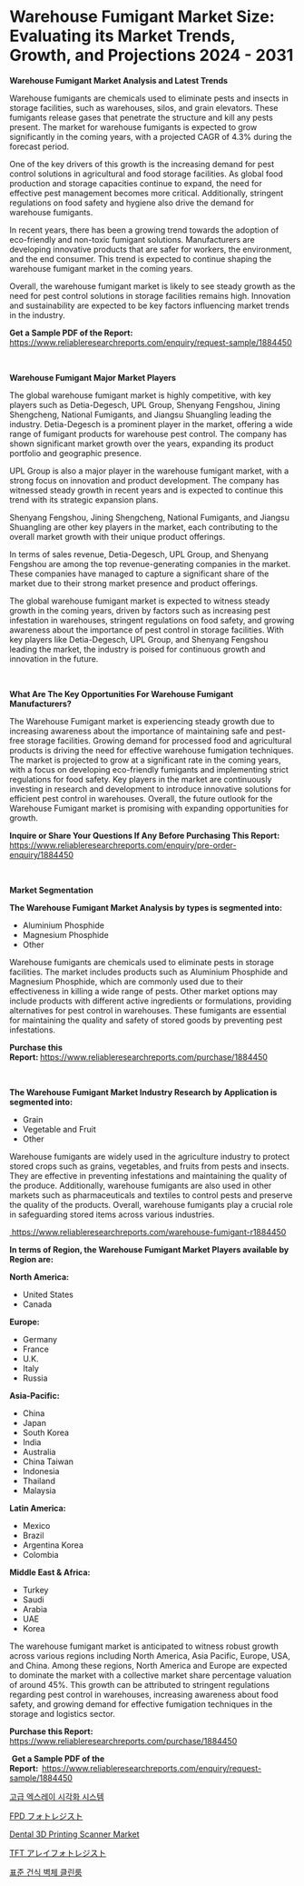 <p><h1>Warehouse Fumigant Market Size: Evaluating its Market Trends, Growth, and Projections 2024 - 2031</h1></p><p><strong>Warehouse Fumigant Market Analysis and Latest Trends</strong></p>
<p><p>Warehouse fumigants are chemicals used to eliminate pests and insects in storage facilities, such as warehouses, silos, and grain elevators. These fumigants release gases that penetrate the structure and kill any pests present. The market for warehouse fumigants is expected to grow significantly in the coming years, with a projected CAGR of 4.3% during the forecast period.</p><p>One of the key drivers of this growth is the increasing demand for pest control solutions in agricultural and food storage facilities. As global food production and storage capacities continue to expand, the need for effective pest management becomes more critical. Additionally, stringent regulations on food safety and hygiene also drive the demand for warehouse fumigants.</p><p>In recent years, there has been a growing trend towards the adoption of eco-friendly and non-toxic fumigant solutions. Manufacturers are developing innovative products that are safer for workers, the environment, and the end consumer. This trend is expected to continue shaping the warehouse fumigant market in the coming years.</p><p>Overall, the warehouse fumigant market is likely to see steady growth as the need for pest control solutions in storage facilities remains high. Innovation and sustainability are expected to be key factors influencing market trends in the industry.</p></p>
<p><strong>Get a Sample PDF of the Report:&nbsp;</strong> <a href="https://www.reliableresearchreports.com/enquiry/request-sample/1884450">https://www.reliableresearchreports.com/enquiry/request-sample/1884450</a></p>
<p>&nbsp;</p>
<p><strong>Warehouse Fumigant Major Market Players</strong></p>
<p><p>The global warehouse fumigant market is highly competitive, with key players such as Detia-Degesch, UPL Group, Shenyang Fengshou, Jining Shengcheng, National Fumigants, and Jiangsu Shuangling leading the industry. Detia-Degesch is a prominent player in the market, offering a wide range of fumigant products for warehouse pest control. The company has shown significant market growth over the years, expanding its product portfolio and geographic presence.</p><p>UPL Group is also a major player in the warehouse fumigant market, with a strong focus on innovation and product development. The company has witnessed steady growth in recent years and is expected to continue this trend with its strategic expansion plans.</p><p>Shenyang Fengshou, Jining Shengcheng, National Fumigants, and Jiangsu Shuangling are other key players in the market, each contributing to the overall market growth with their unique product offerings.</p><p>In terms of sales revenue, Detia-Degesch, UPL Group, and Shenyang Fengshou are among the top revenue-generating companies in the market. These companies have managed to capture a significant share of the market due to their strong market presence and product offerings.</p><p>The global warehouse fumigant market is expected to witness steady growth in the coming years, driven by factors such as increasing pest infestation in warehouses, stringent regulations on food safety, and growing awareness about the importance of pest control in storage facilities. With key players like Detia-Degesch, UPL Group, and Shenyang Fengshou leading the market, the industry is poised for continuous growth and innovation in the future.</p></p>
<p>&nbsp;</p>
<p><strong>What Are The Key Opportunities For Warehouse Fumigant Manufacturers?</strong></p>
<p><p>The Warehouse Fumigant market is experiencing steady growth due to increasing awareness about the importance of maintaining safe and pest-free storage facilities. Growing demand for processed food and agricultural products is driving the need for effective warehouse fumigation techniques. The market is projected to grow at a significant rate in the coming years, with a focus on developing eco-friendly fumigants and implementing strict regulations for food safety. Key players in the market are continuously investing in research and development to introduce innovative solutions for efficient pest control in warehouses. Overall, the future outlook for the Warehouse Fumigant market is promising with expanding opportunities for growth.</p></p>
<p><strong>Inquire or Share Your Questions If Any Before Purchasing This Report:</strong> <a href="https://www.reliableresearchreports.com/enquiry/pre-order-enquiry/1884450">https://www.reliableresearchreports.com/enquiry/pre-order-enquiry/1884450</a></p>
<p>&nbsp;</p>
<p><strong>Market Segmentation</strong></p>
<p><strong>The Warehouse Fumigant Market Analysis by types is segmented into:</strong></p>
<p><ul><li>Aluminium Phosphide</li><li>Magnesium Phosphide</li><li>Other</li></ul></p>
<p><p>Warehouse fumigants are chemicals used to eliminate pests in storage facilities. The market includes products such as Aluminium Phosphide and Magnesium Phosphide, which are commonly used due to their effectiveness in killing a wide range of pests. Other market options may include products with different active ingredients or formulations, providing alternatives for pest control in warehouses. These fumigants are essential for maintaining the quality and safety of stored goods by preventing pest infestations.</p></p>
<p><strong>Purchase this Report:&nbsp;</strong><a href="https://www.reliableresearchreports.com/purchase/1884450">https://www.reliableresearchreports.com/purchase/1884450</a></p>
<p>&nbsp;</p>
<p><strong>The Warehouse Fumigant Market Industry Research by Application is segmented into:</strong></p>
<p><ul><li>Grain</li><li>Vegetable and Fruit</li><li>Other</li></ul></p>
<p><p>Warehouse fumigants are widely used in the agriculture industry to protect stored crops such as grains, vegetables, and fruits from pests and insects. They are effective in preventing infestations and maintaining the quality of the produce. Additionally, warehouse fumigants are also used in other markets such as pharmaceuticals and textiles to control pests and preserve the quality of the products. Overall, warehouse fumigants play a crucial role in safeguarding stored items across various industries.</p></p>
<p><a href="https://www.reliableresearchreports.com/warehouse-fumigant-r1884450">&nbsp;https://www.reliableresearchreports.com/warehouse-fumigant-r1884450</a></p>
<p><strong>In terms of Region, the Warehouse Fumigant Market Players available by Region are:</strong></p>
<p>
    <p> <strong> North America: </strong>
        <ul>
            <li>United States</li>
            <li>Canada</li>
        </ul>
        </p> 
    <p> <strong> Europe: </strong>
        <ul>
            <li>Germany</li>
            <li>France</li>
            <li>U.K.</li>
            <li>Italy</li>
            <li>Russia</li>
        </ul>
        </p> 
    <p> <strong> Asia-Pacific: </strong>
        <ul>
            <li>China</li>
            <li>Japan</li>
            <li>South Korea</li>
            <li>India</li>
            <li>Australia</li>
            <li>China Taiwan</li>
            <li>Indonesia</li>
            <li>Thailand</li>
            <li>Malaysia</li>
        </ul>
        </p> 
    <p> <strong> Latin America: </strong>
        <ul>
            <li>Mexico</li>
            <li>Brazil</li>
            <li>Argentina Korea</li>
            <li>Colombia</li>
        </ul>
        </p> 
    <p> <strong> Middle East & Africa: </strong>
        <ul>
            <li>Turkey</li>
            <li>Saudi</li>
            <li>Arabia</li>
            <li>UAE</li>
            <li>Korea</li>
        </ul>
    </p>
    </p>
<p><p>The warehouse fumigant market is anticipated to witness robust growth across various regions including North America, Asia Pacific, Europe, USA, and China. Among these regions, North America and Europe are expected to dominate the market with a collective market share percentage valuation of around 45%. This growth can be attributed to stringent regulations regarding pest control in warehouses, increasing awareness about food safety, and growing demand for effective fumigation techniques in the storage and logistics sector.</p></p>
<p><strong>Purchase this Report: </strong><a href="https://www.reliableresearchreports.com/purchase/1884450">https://www.reliableresearchreports.com/purchase/1884450</a></p>
<p>&nbsp;<strong>Get a Sample PDF of the Report:&nbsp;&nbsp;</strong><a href="https://www.reliableresearchreports.com/enquiry/request-sample/1884450">https://www.reliableresearchreports.com/enquiry/request-sample/1884450</a></p>
<p><strong></strong></p>
<p><p><a href="https://github.com/xvz497517413/Market-Research-Report-List-2/blob/main/7090805127105.md">고급 엑스레이 시각화 시스템</a></p><p><a href="https://github.com/avwofrml53535/Market-Research-Report-List-2/blob/main/4705533120042.md">FPD フォトレジスト</a></p><p><a href="https://github.com/jodemen/Market-Research-Report-List-3/blob/main/dental-3d-printing-scanner-market.md">Dental 3D Printing Scanner Market</a></p><p><a href="https://github.com/vtbvgl20191192/Market-Research-Report-List-2/blob/main/6711348120043.md">TFT アレイフォトレジスト</a></p><p><a href="https://github.com/JosefaRice/Market-Research-Report-List-1/blob/main/3853506127104.md">표준 건식 벽체 클린룸</a></p></p>